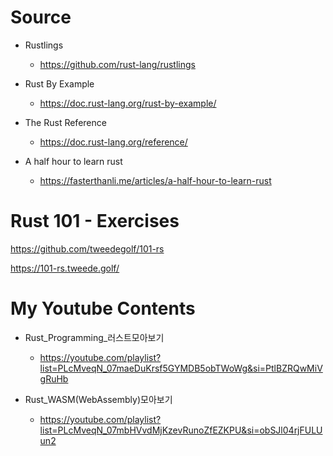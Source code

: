 # Source

- Rustlings
  - https://github.com/rust-lang/rustlings

- Rust By Example
  - https://doc.rust-lang.org/rust-by-example/

- The Rust Reference
  - https://doc.rust-lang.org/reference/

- A half hour to learn rust
  - https://fasterthanli.me/articles/a-half-hour-to-learn-rust


# Rust 101 - Exercises

https://github.com/tweedegolf/101-rs

https://101-rs.tweede.golf/

# My Youtube Contents

- Rust_Programming_러스트모아보기
  - https://youtube.com/playlist?list=PLcMveqN_07maeDuKrsf5GYMDB5obTWoWg&si=PtlBZRQwMiVgRuHb

- Rust_WASM(WebAssembly)모아보기
  - https://youtube.com/playlist?list=PLcMveqN_07mbHVvdMjKzevRunoZfEZKPU&si=obSJl04rjFULUun2
